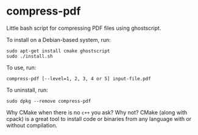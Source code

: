 compress-pdf
============

Little bash script for compressing PDF files using ghostscript.

To install on a Debian-based system, run:

```
sudo apt-get install cmake ghostscript
sudo ./install.sh
```

To use, run:
```
compress-pdf [--level=1, 2, 3, 4 or 5] input-file.pdf
```

To uninstall, run:

```
sudo dpkg --remove compress-pdf
```

Why CMake when there is no `c++` you ask? Why not? CMake (along with cpack) is a great tool to install code or binaries from any language with or without compilation. 
